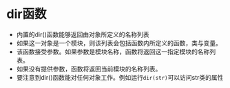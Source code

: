 # dir函数
* 内置的dir()函数能够返回由对象所定义的名称列表
* 如果这一对象是一个模块，则该列表会包括函数内所定义的函数，类与变量。
* 该函数接受参数。如果参数是模块名称，函数将返回这一指定模块的名称列表。
* 如果没有提供参数，函数将返回当前模块的名称列表。
* 要注意到dir()函数能对任何对象工作。例如运行``dir(str)``可以访问str类的属性